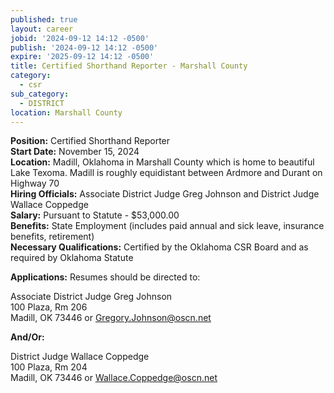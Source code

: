 ```yaml
---
published: true
layout: career
jobid: '2024-09-12 14:12 -0500'
publish: '2024-09-12 14:12 -0500'
expire: '2025-09-12 14:12 -0500'
title: Certified Shorthand Reporter - Marshall County
category:
  - csr
sub_category:
  - DISTRICT
location: Marshall County
---
```

**Position:** Certified Shorthand Reporter  
**Start Date:** November 15, 2024  
**Location:** Madill, Oklahoma in Marshall County which is home to beautiful Lake Texoma.  Madill is roughly equidistant between Ardmore and Durant on Highway 70  
**Hiring Officials:** Associate District Judge Greg Johnson and District Judge Wallace Coppedge  
**Salary:** Pursuant to Statute - $53,000.00  
**Benefits:** State Employment (includes paid annual and sick leave, insurance benefits, retirement)    
**Necessary Qualifications:** Certified by the Oklahoma CSR Board and as required by Oklahoma Statute

**Applications:** Resumes should be directed to:

Associate District Judge Greg Johnson  
100 Plaza, Rm 206  
Madill, OK 73446 or [Gregory.Johnson@oscn.net](mailto:Gregory.Johnson@oscn.net)  

**And/Or:**  

District Judge Wallace Coppedge  
100 Plaza, Rm 204  
Madill, OK 73446 or [Wallace.Coppedge@oscn.net](mailto:Wallace.Coppedge@oscn.net)  


